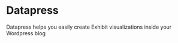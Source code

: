 Datapress
=========

Datapress helps you easily create Exhibit visualizations inside your Wordpress blog
